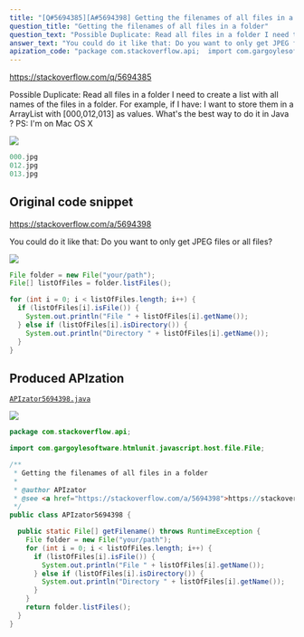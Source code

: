 ```yaml
---
title: "[Q#5694385][A#5694398] Getting the filenames of all files in a folder"
question_title: "Getting the filenames of all files in a folder"
question_text: "Possible Duplicate: Read all files in a folder I need to create a list with all names of the files in a folder. For example, if I have: I want to store them in a ArrayList with [000,012,013] as values. What's the best way to do it in Java ? PS: I'm on Mac OS X"
answer_text: "You could do it like that: Do you want to only get JPEG files or all files?"
apization_code: "package com.stackoverflow.api;  import com.gargoylesoftware.htmlunit.javascript.host.file.File;  /**  * Getting the filenames of all files in a folder  *  * @author APIzator  * @see <a href=\"https://stackoverflow.com/a/5694398\">https://stackoverflow.com/a/5694398</a>  */ public class APIzator5694398 {    public static File[] getFilename() throws RuntimeException {     File folder = new File(\"your/path\");     for (int i = 0; i < listOfFiles.length; i++) {       if (listOfFiles[i].isFile()) {         System.out.println(\"File \" + listOfFiles[i].getName());       } else if (listOfFiles[i].isDirectory()) {         System.out.println(\"Directory \" + listOfFiles[i].getName());       }     }     return folder.listFiles();   } }"
---
```


https://stackoverflow.com/q/5694385

Possible Duplicate:
Read all files in a folder
I need to create a list with all names of the files in a folder.
For example, if I have:
I want to store them in a ArrayList with [000,012,013] as values.
What&#x27;s the best way to do it in Java ?
PS: I&#x27;m on Mac OS X


<div class="code-logo"><img src="/stackoverflow.png" /></div>

```java
000.jpg
012.jpg
013.jpg
```


## Original code snippet

https://stackoverflow.com/a/5694398

You could do it like that:
Do you want to only get JPEG files or all files?

<div class="code-logo"><img src="/stackoverflow.png" /></div>

```java
File folder = new File("your/path");
File[] listOfFiles = folder.listFiles();

for (int i = 0; i < listOfFiles.length; i++) {
  if (listOfFiles[i].isFile()) {
    System.out.println("File " + listOfFiles[i].getName());
  } else if (listOfFiles[i].isDirectory()) {
    System.out.println("Directory " + listOfFiles[i].getName());
  }
}
```

## Produced APIzation

[`APIzator5694398.java`](https://github.com/pasqualesalza/apization-temp-data/raw/master/search/APIzator5694398.java)

<div class="code-logo"><img src="/apizator.png" /></div>

```java
package com.stackoverflow.api;

import com.gargoylesoftware.htmlunit.javascript.host.file.File;

/**
 * Getting the filenames of all files in a folder
 *
 * @author APIzator
 * @see <a href="https://stackoverflow.com/a/5694398">https://stackoverflow.com/a/5694398</a>
 */
public class APIzator5694398 {

  public static File[] getFilename() throws RuntimeException {
    File folder = new File("your/path");
    for (int i = 0; i < listOfFiles.length; i++) {
      if (listOfFiles[i].isFile()) {
        System.out.println("File " + listOfFiles[i].getName());
      } else if (listOfFiles[i].isDirectory()) {
        System.out.println("Directory " + listOfFiles[i].getName());
      }
    }
    return folder.listFiles();
  }
}

```
